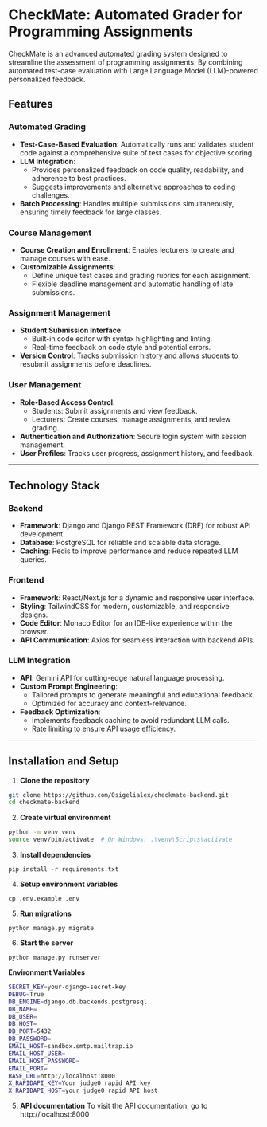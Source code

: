 # CheckMate: Automated Grader for Programming Assignments

CheckMate is an advanced automated grading system designed to streamline the assessment of programming assignments. By combining automated test-case evaluation with Large Language Model (LLM)-powered personalized feedback.

## Features

### **Automated Grading**
- **Test-Case-Based Evaluation**: Automatically runs and validates student code against a comprehensive suite of test cases for objective scoring.
- **LLM Integration**:
  - Provides personalized feedback on code quality, readability, and adherence to best practices.
  - Suggests improvements and alternative approaches to coding challenges.
- **Batch Processing**: Handles multiple submissions simultaneously, ensuring timely feedback for large classes.

### **Course Management**
- **Course Creation and Enrollment**: Enables lecturers to create and manage courses with ease.
- **Customizable Assignments**:
  - Define unique test cases and grading rubrics for each assignment.
  - Flexible deadline management and automatic handling of late submissions.

### **Assignment Management**
- **Student Submission Interface**:
  - Built-in code editor with syntax highlighting and linting.
  - Real-time feedback on code style and potential errors.
- **Version Control**: Tracks submission history and allows students to resubmit assignments before deadlines.

### **User Management**
- **Role-Based Access Control**:
  - Students: Submit assignments and view feedback.
  - Lecturers: Create courses, manage assignments, and review grading.
- **Authentication and Authorization**: Secure login system with session management.
- **User Profiles**: Tracks user progress, assignment history, and feedback.

---

## Technology Stack

### **Backend**
- **Framework**: Django and Django REST Framework (DRF) for robust API development.
- **Database**: PostgreSQL for reliable and scalable data storage.
- **Caching**: Redis to improve performance and reduce repeated LLM queries.

### **Frontend**
- **Framework**: React/Next.js for a dynamic and responsive user interface.
- **Styling**: TailwindCSS for modern, customizable, and responsive designs.
- **Code Editor**: Monaco Editor for an IDE-like experience within the browser.
- **API Communication**: Axios for seamless interaction with backend APIs.

### **LLM Integration**
- **API**: Gemini API for cutting-edge natural language processing.
- **Custom Prompt Engineering**:
  - Tailored prompts to generate meaningful and educational feedback.
  - Optimized for accuracy and context-relevance.
- **Feedback Optimization**:
  - Implements feedback caching to avoid redundant LLM calls.
  - Rate limiting to ensure API usage efficiency.

---

## Installation and Setup

1. **Clone the repository**
```bash
git clone https://github.com/Osigelialex/checkmate-backend.git
cd checkmate-backend
```

2. **Create virtual environment**
```bash
python -m venv venv
source venv/bin/activate  # On Windows: .\venv\Scripts\activate
```

3. **Install dependencies**
```
pip install -r requirements.txt
```

4. **Setup environment variables**
```
cp .env.example .env
```

5. **Run migrations**
```
python manage.py migrate
```

6. **Start the server**
```
python manage.py runserver
```

**Environment Variables**
```bash
SECRET_KEY=your-django-secret-key
DEBUG=True
DB_ENGINE=django.db.backends.postgresql
DB_NAME=
DB_USER=
DB_HOST=
DB_PORT=5432
DB_PASSWORD=
EMAIL_HOST=sandbox.smtp.mailtrap.io
EMAIL_HOST_USER=
EMAIL_HOST_PASSWORD=
EMAIL_PORT=
BASE_URL=http://localhost:8000
X_RAPIDAPI_KEY=Your judge0 rapid API key
X_RAPIDAPI_HOST=your judge0 rapid API host
```


5. **API documentation**
To visit the API documentation, go to http://localhost:8000
